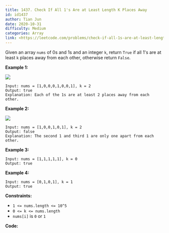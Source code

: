 ```yaml
---
title: 1437. Check If All 1's Are at Least Length K Places Away
id: id1437
author: Tian Jun
date: 2020-10-31
difficulty: Medium
categories: Array
link: <https://leetcode.com/problems/check-if-all-1s-are-at-least-length-k-places-away/description/>
---
```


Given an array `nums` of 0s and 1s and an integer `k`, return `True` if all
1's are at least `k` places away from each other, otherwise return `False`.



**Example 1:**

**![](https://assets.leetcode.com/uploads/2020/04/15/sample_1_1791.png)**
            
	Input: nums = [1,0,0,0,1,0,0,1], k = 2    
	Output: true    
	Explanation: Each of the 1s are at least 2 places away from each other.    

**Example 2:**

**![](https://assets.leetcode.com/uploads/2020/04/15/sample_2_1791.png)**
            
	Input: nums = [1,0,0,1,0,1], k = 2    
	Output: false    
	Explanation: The second 1 and third 1 are only one apart from each other.

**Example 3:**
            
	Input: nums = [1,1,1,1,1], k = 0    
	Output: true    

**Example 4:**
            
	Input: nums = [0,1,0,1], k = 1    
	Output: true    



**Constraints:**

  * `1 <= nums.length <= 10^5`
  * `0 <= k <= nums.length`
  * `nums[i]` is `0` or `1`


**Code:**
